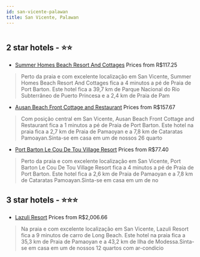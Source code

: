 ```yaml
---
id: san-vicente-palawan
title: San Vicente, Palawan
---
```


<center><img src="https://i.travelapi.com/hotels/43000000/42130000/42124400/42124395/201a5125_z.jpg" alt="" /></center>


##  2 star hotels - ⭐️⭐️

-    [Summer Homes Beach Resort And Cottages](https://www.hurb.com/br/aud/https://www.hurb.com/br/hotels/san-vicente/summer-homes-beach-resort-and-cottages-HT-W95B?cmp=18055) Prices from R$117.25
   > Perto da praia e com excelente localização em San Vicente, Summer Homes Beach Resort And Cottages fica a 4 minutos a pé de Praia de Port Barton.  Este hotel fica a 39,7 km de Parque Nacional do Rio Subterrâneo de Puerto Princesa e a 2,4 km de Praia de Pam
-    [Ausan Beach Front Cottage and Restaurant](https://www.hurb.com/br/aud/https://www.hurb.com/br/hotels/san-vicente/ausan-beach-front-cottage-and-restaurant-HT-YF9V?cmp=18055) Prices from R$157.67
   > Com posição central em San Vicente, Ausan Beach Front Cottage and Restaurant fica a 1 minutos a pé de Praia de Port Barton.  Este hotel na praia fica a 2,7 km de Praia de Pamaoyan e a 7,8 km de Cataratas Pamoayan.Sinta-se em casa em um de nossos 26 quarto
-    [Port Barton Le Cou De Tou Village Resort](https://www.hurb.com/br/aud/https://www.hurb.com/br/hotels/san-vicente/port-barton-le-cou-de-tou-village-resort-HT-TUHB?cmp=18055) Prices from R$77.40
   > Perto da praia e com excelente localização em San Vicente, Port Barton Le Cou De Tou Village Resort fica a 4 minutos a pé de Praia de Port Barton.  Este hotel fica a 2,6 km de Praia de Pamaoyan e a 7,8 km de Cataratas Pamoayan.Sinta-se em casa em um de no

##  3 star hotels - ⭐️⭐️⭐️

-    [Lazuli Resort](https://www.hurb.com/br/aud/https://www.hurb.com/br/hotels/san-vicente/lazuli-resort-HT-PFJ6?cmp=18055) Prices from R$2,006.66
   > Na praia e com excelente localização em San Vicente, Lazuli Resort fica a 9 minutos de carro de Long Beach.  Este hotel na praia fica a 35,3 km de Praia de Pamaoyan e a 43,2 km de Ilha de Modessa.Sinta-se em casa em um de nossos 12 quartos com ar-condicio

